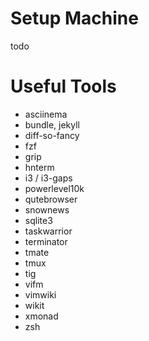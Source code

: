 # Setup Machine

todo


# Useful Tools

* asciinema
* bundle, jekyll
* diff-so-fancy
* fzf
* grip
* hnterm
* i3 / i3-gaps
* powerlevel10k
* qutebrowser
* snownews
* sqlite3
* taskwarrior
* terminator
* tmate
* tmux
* tig
* vifm
* vimwiki
* wikit
* xmonad
* zsh
